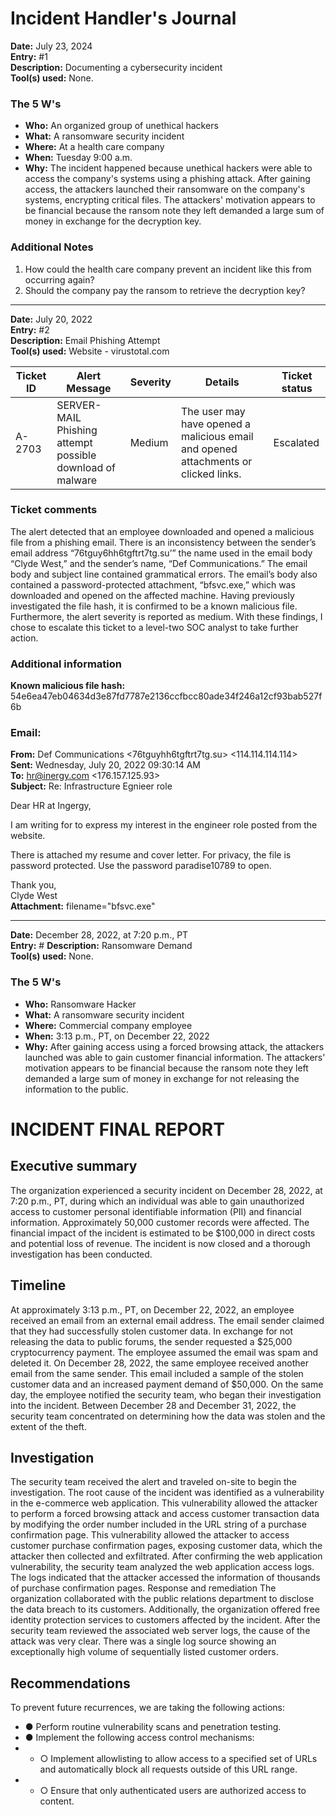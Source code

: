 # Incident Handler's Journal

**Date:** July 23, 2024  
**Entry:** #1  
**Description:** Documenting a cybersecurity incident  
**Tool(s) used:** None.

### The 5 W's
- **Who:** An organized group of unethical hackers  
- **What:** A ransomware security incident  
- **Where:** At a health care company  
- **When:** Tuesday 9:00 a.m.  
- **Why:** The incident happened because unethical hackers were able to access the company's systems using a phishing attack. After gaining access, the attackers launched their ransomware on the company's systems, encrypting critical files. The attackers' motivation appears to be financial because the ransom note they left demanded a large sum of money in exchange for the decryption key.

### Additional Notes
1. How could the health care company prevent an incident like this from occurring again?  
2. Should the company pay the ransom to retrieve the decryption key?

---

**Date:** July 20, 2022  
**Entry:** #2  
**Description:** Email Phishing Attempt  
**Tool(s) used:** Website - virustotal.com

| Ticket ID | Alert Message                                      | Severity | Details                                                      | Ticket status |
|-----------|----------------------------------------------------|----------|--------------------------------------------------------------|---------------|
| A-2703    | SERVER-MAIL Phishing attempt possible download of malware | Medium   | The user may have opened a malicious email and opened attachments or clicked links. | Escalated     |

### Ticket comments
The alert detected that an employee downloaded and opened a malicious file from a phishing email. There is an inconsistency between the sender’s email address “76tguy6hh6tgftrt7tg.su’” the name used in the email body “Clyde West,” and the sender’s name, “Def Communications.” The email body and subject line contained grammatical errors. The email’s body also contained a password-protected attachment, “bfsvc.exe,” which was downloaded and opened on the affected machine. Having previously investigated the file hash, it is confirmed to be a known malicious file. Furthermore, the alert severity is reported as medium. With these findings, I chose to escalate this ticket to a level-two SOC analyst to take further action.

### Additional information
**Known malicious file hash:** 54e6ea47eb04634d3e87fd7787e2136ccfbcc80ade34f246a12cf93bab527f6b

### Email:
**From:** Def Communications <76tguyhh6tgftrt7tg.su>  <114.114.114.114>  
**Sent:** Wednesday, July 20, 2022 09:30:14 AM  
**To:** <hr@inergy.com> <176.157.125.93>  
**Subject:** Re: Infrastructure Egnieer role  

Dear HR at Ingergy,  

I am writing for to express my interest in the engineer role posted from the website.  

There is attached my resume and cover letter. For privacy, the file is password protected. Use the password paradise10789 to open.  

Thank you,  
Clyde West  
**Attachment:** filename="bfsvc.exe"

---
**Date:** December 28, 2022, at 7:20 p.m., PT  
**Entry:** #
**Description:** Ransomware Demand  
**Tool(s) used:** None.

### The 5 W's
- **Who:** Ransomware Hacker  
- **What:** A ransomware security incident  
- **Where:** Commercial company employee  
- **When:** 3:13 p.m., PT, on December 22, 2022  
- **Why:** After gaining access using a forced browsing attack, the attackers launched was able to gain customer financial information. The attackers' motivation appears to be financial because the ransom note they left demanded a large sum of money in exchange for not releasing the information to the public.

# INCIDENT FINAL REPORT

## Executive summary

The organization experienced a security incident on December 28, 2022, at 7:20 p.m., PT, during which an individual was able to gain unauthorized access to customer personal identifiable information (PII) and financial information. Approximately 50,000 customer records were affected. The financial impact of the incident is estimated to be $100,000 in direct costs and potential loss of revenue. The incident is now closed and a thorough investigation has been conducted.

## Timeline

At approximately 3:13 p.m., PT, on December 22, 2022, an employee received an email from an external email address. The email sender claimed that they had successfully stolen customer data. In exchange for not releasing the data to public forums, the sender requested a $25,000 cryptocurrency payment. The employee assumed the email was spam and deleted it.
On December 28, 2022, the same employee received another email from the same sender. This email included a sample of the stolen customer data and an increased payment demand of $50,000. 
On the same day, the employee notified the security team, who began their investigation into the incident. Between December 28 and December 31, 2022, the security team concentrated on determining how the data was stolen and the extent of the theft.

## Investigation

The security team received the alert and traveled on-site to begin the investigation. 
The root cause of the incident was identified as a vulnerability in the e-commerce web application. This vulnerability allowed the attacker to perform a forced browsing attack and access customer transaction data by modifying the order number included in the URL string of a purchase confirmation page. This vulnerability allowed the attacker to access customer purchase confirmation pages, exposing customer data, which the attacker then collected and exfiltrated.
After confirming the web application vulnerability, the security team analyzed the web application access logs. The logs indicated that the attacker accessed the information of thousands of purchase confirmation pages.
Response and remediation
The organization collaborated with the public relations department to disclose the data breach to its customers. Additionally, the organization offered free identity protection services to customers affected by the incident. 
After the security team reviewed the associated web server logs, the cause of the attack was very clear. There was a single log source showing an exceptionally high volume of sequentially listed customer orders.

## Recommendations

To prevent future recurrences, we are taking the following actions:
- ●	Perform routine vulnerability scans and penetration testing.
- ●	Implement the following access control mechanisms:
- - ○	Implement allowlisting to allow access to a specified set of URLs and automatically block all requests outside of this URL range.
- - ○	Ensure that only authenticated users are authorized access to content.

